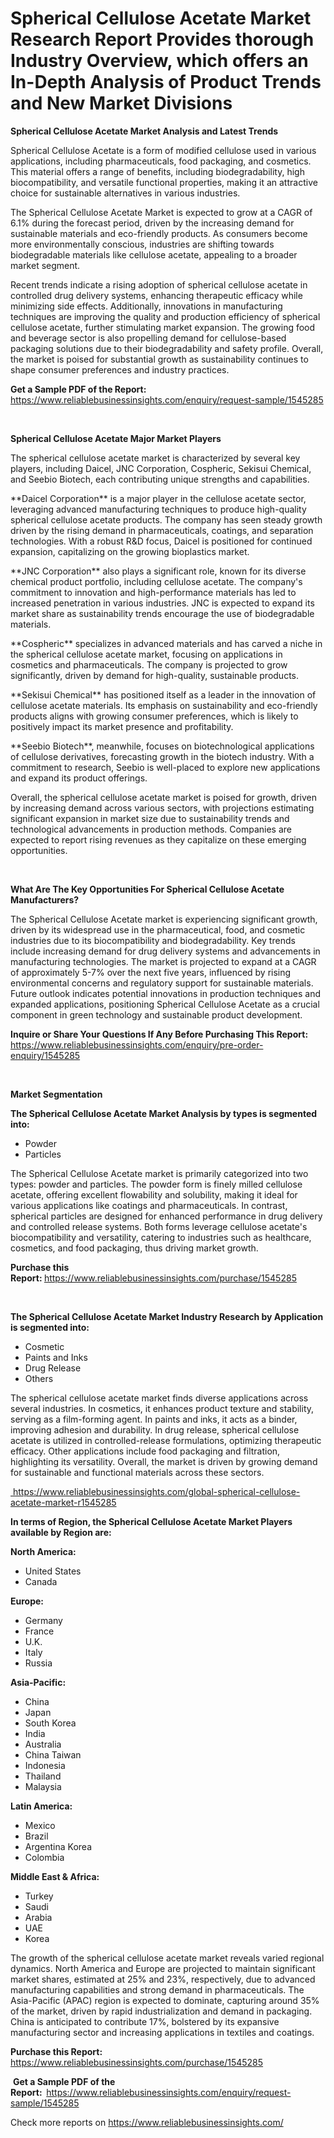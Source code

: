 <p><h1>Spherical Cellulose Acetate Market Research Report Provides thorough Industry Overview, which offers an In-Depth Analysis of Product Trends and New Market Divisions</h1></p><p><strong>Spherical Cellulose Acetate Market Analysis and Latest Trends</strong></p>
<p><p>Spherical Cellulose Acetate is a form of modified cellulose used in various applications, including pharmaceuticals, food packaging, and cosmetics. This material offers a range of benefits, including biodegradability, high biocompatibility, and versatile functional properties, making it an attractive choice for sustainable alternatives in various industries.</p><p>The Spherical Cellulose Acetate Market is expected to grow at a CAGR of 6.1% during the forecast period, driven by the increasing demand for sustainable materials and eco-friendly products. As consumers become more environmentally conscious, industries are shifting towards biodegradable materials like cellulose acetate, appealing to a broader market segment.</p><p>Recent trends indicate a rising adoption of spherical cellulose acetate in controlled drug delivery systems, enhancing therapeutic efficacy while minimizing side effects. Additionally, innovations in manufacturing techniques are improving the quality and production efficiency of spherical cellulose acetate, further stimulating market expansion. The growing food and beverage sector is also propelling demand for cellulose-based packaging solutions due to their biodegradability and safety profile. Overall, the market is poised for substantial growth as sustainability continues to shape consumer preferences and industry practices.</p></p>
<p><strong>Get a Sample PDF of the Report:&nbsp;</strong> <a href="https://www.reliablebusinessinsights.com/enquiry/request-sample/1545285?utm_campaign=3582&utm_medium=2&utm_source=Github&utm_content=ia&utm_term=02042025&utm_id=spherical-cellulose-acetate">https://www.reliablebusinessinsights.com/enquiry/request-sample/1545285</a></p>
<p>&nbsp;</p>
<p><strong>Spherical Cellulose Acetate Major Market Players</strong></p>
<p><p>The spherical cellulose acetate market is characterized by several key players, including Daicel, JNC Corporation, Cospheric, Sekisui Chemical, and Seebio Biotech, each contributing unique strengths and capabilities.</p><p>**Daicel Corporation** is a major player in the cellulose acetate sector, leveraging advanced manufacturing techniques to produce high-quality spherical cellulose acetate products. The company has seen steady growth driven by the rising demand in pharmaceuticals, coatings, and separation technologies. With a robust R&D focus, Daicel is positioned for continued expansion, capitalizing on the growing bioplastics market.</p><p>**JNC Corporation** also plays a significant role, known for its diverse chemical product portfolio, including cellulose acetate. The company's commitment to innovation and high-performance materials has led to increased penetration in various industries. JNC is expected to expand its market share as sustainability trends encourage the use of biodegradable materials.</p><p>**Cospheric** specializes in advanced materials and has carved a niche in the spherical cellulose acetate market, focusing on applications in cosmetics and pharmaceuticals. The company is projected to grow significantly, driven by demand for high-quality, sustainable products.</p><p>**Sekisui Chemical** has positioned itself as a leader in the innovation of cellulose acetate materials. Its emphasis on sustainability and eco-friendly products aligns with growing consumer preferences, which is likely to positively impact its market presence and profitability.</p><p>**Seebio Biotech**, meanwhile, focuses on biotechnological applications of cellulose derivatives, forecasting growth in the biotech industry. With a commitment to research, Seebio is well-placed to explore new applications and expand its product offerings.</p><p>Overall, the spherical cellulose acetate market is poised for growth, driven by increasing demand across various sectors, with projections estimating significant expansion in market size due to sustainability trends and technological advancements in production methods. Companies are expected to report rising revenues as they capitalize on these emerging opportunities.</p></p>
<p>&nbsp;</p>
<p><strong>What Are The Key Opportunities For Spherical Cellulose Acetate Manufacturers?</strong></p>
<p><p>The Spherical Cellulose Acetate market is experiencing significant growth, driven by its widespread use in the pharmaceutical, food, and cosmetic industries due to its biocompatibility and biodegradability. Key trends include increasing demand for drug delivery systems and advancements in manufacturing technologies. The market is projected to expand at a CAGR of approximately 5-7% over the next five years, influenced by rising environmental concerns and regulatory support for sustainable materials. Future outlook indicates potential innovations in production techniques and expanded applications, positioning Spherical Cellulose Acetate as a crucial component in green technology and sustainable product development.</p></p>
<p><strong>Inquire or Share Your Questions If Any Before Purchasing This Report:</strong> <a href="https://www.reliablebusinessinsights.com/enquiry/pre-order-enquiry/1545285?utm_campaign=3582&utm_medium=2&utm_source=Github&utm_content=ia&utm_term=02042025&utm_id=spherical-cellulose-acetate">https://www.reliablebusinessinsights.com/enquiry/pre-order-enquiry/1545285</a></p>
<p>&nbsp;</p>
<p><strong>Market Segmentation</strong></p>
<p><strong>The Spherical Cellulose Acetate Market Analysis by types is segmented into:</strong></p>
<p><ul><li>Powder</li><li>Particles</li></ul></p>
<p><p>The Spherical Cellulose Acetate market is primarily categorized into two types: powder and particles. The powder form is finely milled cellulose acetate, offering excellent flowability and solubility, making it ideal for various applications like coatings and pharmaceuticals. In contrast, spherical particles are designed for enhanced performance in drug delivery and controlled release systems. Both forms leverage cellulose acetate's biocompatibility and versatility, catering to industries such as healthcare, cosmetics, and food packaging, thus driving market growth.</p></p>
<p><strong>Purchase this Report:&nbsp;</strong><a href="https://www.reliablebusinessinsights.com/purchase/1545285?utm_campaign=3582&utm_medium=2&utm_source=Github&utm_content=ia&utm_term=02042025&utm_id=spherical-cellulose-acetate">https://www.reliablebusinessinsights.com/purchase/1545285</a></p>
<p>&nbsp;</p>
<p><strong>The Spherical Cellulose Acetate Market Industry Research by Application is segmented into:</strong></p>
<p><ul><li>Cosmetic</li><li>Paints and Inks</li><li>Drug Release</li><li>Others</li></ul></p>
<p><p>The spherical cellulose acetate market finds diverse applications across several industries. In cosmetics, it enhances product texture and stability, serving as a film-forming agent. In paints and inks, it acts as a binder, improving adhesion and durability. In drug release, spherical cellulose acetate is utilized in controlled-release formulations, optimizing therapeutic efficacy. Other applications include food packaging and filtration, highlighting its versatility. Overall, the market is driven by growing demand for sustainable and functional materials across these sectors.</p></p>
<p><a href="https://www.reliablebusinessinsights.com/global-spherical-cellulose-acetate-market-r1545285?utm_campaign=3582&utm_medium=2&utm_source=Github&utm_content=ia&utm_term=02042025&utm_id=spherical-cellulose-acetate">&nbsp;https://www.reliablebusinessinsights.com/global-spherical-cellulose-acetate-market-r1545285</a></p>
<p><strong>In terms of Region, the Spherical Cellulose Acetate Market Players available by Region are:</strong></p>
<p>
    <p> <strong> North America: </strong>
        <ul>
            <li>United States</li>
            <li>Canada</li>
        </ul>
        </p> 
    <p> <strong> Europe: </strong>
        <ul>
            <li>Germany</li>
            <li>France</li>
            <li>U.K.</li>
            <li>Italy</li>
            <li>Russia</li>
        </ul>
        </p> 
    <p> <strong> Asia-Pacific: </strong>
        <ul>
            <li>China</li>
            <li>Japan</li>
            <li>South Korea</li>
            <li>India</li>
            <li>Australia</li>
            <li>China Taiwan</li>
            <li>Indonesia</li>
            <li>Thailand</li>
            <li>Malaysia</li>
        </ul>
        </p> 
    <p> <strong> Latin America: </strong>
        <ul>
            <li>Mexico</li>
            <li>Brazil</li>
            <li>Argentina Korea</li>
            <li>Colombia</li>
        </ul>
        </p> 
    <p> <strong> Middle East & Africa: </strong>
        <ul>
            <li>Turkey</li>
            <li>Saudi</li>
            <li>Arabia</li>
            <li>UAE</li>
            <li>Korea</li>
        </ul>
    </p>
    </p>
<p><p>The growth of the spherical cellulose acetate market reveals varied regional dynamics. North America and Europe are projected to maintain significant market shares, estimated at 25% and 23%, respectively, due to advanced manufacturing capabilities and strong demand in pharmaceuticals. The Asia-Pacific (APAC) region is expected to dominate, capturing around 35% of the market, driven by rapid industrialization and demand in packaging. China is anticipated to contribute 17%, bolstered by its expansive manufacturing sector and increasing applications in textiles and coatings.</p></p>
<p><strong>Purchase this Report: </strong><a href="https://www.reliablebusinessinsights.com/purchase/1545285?utm_campaign=3582&utm_medium=2&utm_source=Github&utm_content=ia&utm_term=02042025&utm_id=spherical-cellulose-acetate">https://www.reliablebusinessinsights.com/purchase/1545285</a></p>
<p>&nbsp;<strong>Get a Sample PDF of the Report:&nbsp;&nbsp;</strong><a href="https://www.reliablebusinessinsights.com/enquiry/request-sample/1545285?utm_campaign=3582&utm_medium=2&utm_source=Github&utm_content=ia&utm_term=02042025&utm_id=spherical-cellulose-acetate">https://www.reliablebusinessinsights.com/enquiry/request-sample/1545285</a></p>
<p><strong></strong></p>
<p>Check more reports on <a href="https://www.reliablebusinessinsights.com/?utm_campaign=3582&utm_medium=2&utm_source=Github&utm_content=ia&utm_term=02042025&utm_id=spherical-cellulose-acetate">https://www.reliablebusinessinsights.com/</a></p>